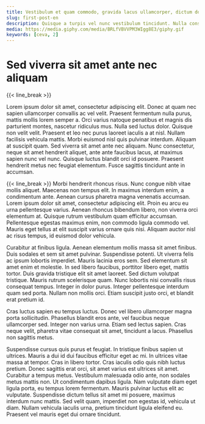 ```yaml
---
title: Vestibulum et quam commodo, gravida lacus ullamcorper, dictum dolor.
slug: first-post-en
description: Quisque a turpis vel nunc vestibulum tincidunt. Nulla consequat odio eros, a fermentum lorem volutpat ut.
media: https://media.giphy.com/media/BRLfVBVVPM3WIgg8E3/giphy.gif
keywords: [ceva, 2]
---
```


# Sed viverra sit amet ante nec aliquam
{{< line_break >}}

Lorem ipsum dolor sit amet, consectetur adipiscing elit. Donec at quam nec sapien ullamcorper convallis ac vel velit. Praesent fermentum nulla purus, mattis mollis lorem semper a. Orci varius natoque penatibus et magnis dis parturient montes, nascetur ridiculus mus. Nulla sed luctus dolor. Quisque non velit velit. Praesent et leo nec purus laoreet iaculis a at nisl. Nullam facilisis vehicula mattis. Morbi euismod nisl quis pulvinar interdum. Aliquam at suscipit quam. Sed viverra sit amet ante nec aliquam. Nunc consectetur, neque sit amet hendrerit aliquet, ante ante faucibus lacus, at maximus sapien nunc vel nunc. Quisque luctus blandit orci id posuere. Praesent hendrerit metus nec feugiat elementum. Fusce sagittis tincidunt ante in accumsan.

{{< line_break >}}
Morbi hendrerit rhoncus risus. Nunc congue nibh vitae mollis aliquet. Maecenas non tempus elit. In maximus interdum enim, a condimentum ante. Aenean cursus pharetra magna venenatis accumsan. Lorem ipsum dolor sit amet, consectetur adipiscing elit. Proin eu arcu eu urna pellentesque varius. Aenean rhoncus bibendum libero, non viverra orci elementum at. Quisque rutrum vestibulum quam efficitur accumsan. Pellentesque egestas maximus enim, non commodo ligula commodo vel. Mauris eget tellus at elit suscipit varius ornare quis nisi. Aliquam auctor nisl ac risus tempus, id euismod dolor vehicula.


Curabitur at finibus ligula. Aenean elementum mollis massa sit amet finibus. Duis sodales et sem sit amet pulvinar. Suspendisse potenti. Ut viverra felis ac ipsum lobortis imperdiet. Mauris lacinia eros sem. Sed elementum sit amet enim et molestie. In sed libero faucibus, porttitor libero eget, mattis tortor. Duis gravida tristique elit sit amet laoreet. Sed dictum volutpat tristique. Mauris rutrum scelerisque quam. Nunc lobortis nisi convallis risus consequat tempus. Integer in dolor purus. Integer pellentesque interdum quam sed porta. Nullam non mollis orci. Etiam suscipit justo orci, et blandit erat pretium id.


Cras luctus sapien eu tempus luctus. Donec vel libero ullamcorper magna porta sollicitudin. Phasellus blandit eros ante, vel faucibus neque ullamcorper sed. Integer non varius urna. Etiam sed lectus sapien. Cras neque velit, pharetra vitae consequat sit amet, tincidunt a lacus. Phasellus non sagittis metus.


Suspendisse cursus quis purus et feugiat. In tristique finibus sapien ut ultrices. Mauris a dui id dui faucibus efficitur eget ac mi. In ultrices vitae massa at tempor. Cras in libero tortor. Cras iaculis odio quis nibh luctus pretium. Donec sagittis erat orci, sit amet varius est ultrices sit amet. Curabitur a tempus metus. Vestibulum malesuada odio ante, non sodales metus mattis non. Ut condimentum dapibus ligula. Nam vulputate diam eget ligula porta, eu tempus lorem fermentum. Mauris pulvinar luctus elit ac vulputate. Suspendisse dictum tellus sit amet mi posuere, maximus interdum nunc mattis. Sed velit quam, imperdiet non egestas id, vehicula ut diam. Nullam vehicula iaculis urna, pretium tincidunt ligula eleifend eu. Praesent vel mauris eget dui ornare tincidunt.
